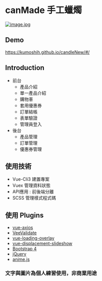 # canMade 手工蠟燭
[![image.jpg](https://i.imgur.com/bpxD2ZO.jpg)](https://imgur.com/bpxD2ZO)

## Demo
https://kumoshih.github.io/candleNew/#/

## Introduction
<ul>
  <li>前台
    <ul>
      <li>產品介紹</li>
      <li>單一產品介紹</li>
      <li>購物車</li>
      <li>套用優惠券</li>
      <li>訂單結帳</li>
      <li>表單驗證</li>
      <li>管理員登入</li>
    </ul>
  </li>
  <li>後台
    <ul>
      <li>產品管理</li>
      <li>訂單管理</li>
      <li>優惠券管理</li>
    </ul>
  </li>
</ul>

## 使用技術
<ul>
  <li>Vue-Cli3 建置專案 </li>
  <li>Vuex 管理資料狀態</li>
  <li>API應用 : 前後端分離</li>
  <li>SCSS 管理樣式程式碼 </li>
</ul>

## 使用 Plugins

* [vue-axios](https://www.npmjs.com/package/vue-axios)
* [VeeValidate](https://logaretm.github.io/vee-validate/)
* [vue-loading-overlay](https://www.npmjs.com/package/vue-loading-overlay)
* [vue-displacement-slideshow](https://www.npmjs.com/package/vue-displacement-slideshow)
* [Bootstrap 4](https://github.com/twbs/bootstrap)
* [jQuery](https://www.npmjs.com/package/jquery)
* [anime.js](https://github.com/juliangarnier/anime/)


### 文字與圖片為個人練習使用，非商業用途

